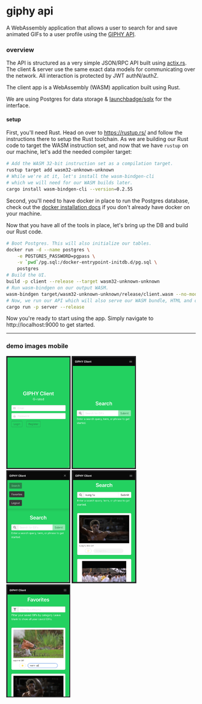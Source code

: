 giphy api
=========
A WebAssembly application that allows a user to search for and save animated GIFs to a user profile using the [GIPHY API](https://developers.giphy.com/docs/).

### overview
The API is structured as a very simple JSON/RPC API built using [actix.rs](https://actix.rs/). The client & server use the same exact data models for communicating over the network. All interaction is protected by JWT authN/authZ.

The client app is a WebAssembly (WASM) application built using Rust.

We are using Postgres for data storage & [launchbadge/sqlx](https://github.com/launchbadge/sqlx) for the interface.

#### setup
First, you'll need Rust. Head on over to https://rustup.rs/ and follow the instructions there to setup the Rust toolchain. As we are building our Rust code to target the WASM instruction set, and now that we have `rustup` on our machine, let's add the needed compiler target:

```bash
# Add the WASM 32-bit instruction set as a compilation target.
rustup target add wasm32-unknown-unknown
# While we're at it, let's install the wasm-bindgen-cli
# which we will need for our WASM builds later.
cargo install wasm-bindgen-cli --version=0.2.55
```

Second, you'll need to have docker in place to run the Postgres database, check out the [docker installation docs](https://docs.docker.com/get-docker/) if you don't already have docker on your machine.

Now that you have all of the tools in place, let's bring up the DB and build our Rust code.
```bash
# Boot Postgres. This will also initialize our tables.
docker run -d --name postgres \
    -e POSTGRES_PASSWORD=pgpass \
    -v `pwd`/pg.sql:/docker-entrypoint-initdb.d/pg.sql \
    postgres
# Build the UI.
build -p client --release --target wasm32-unknown-unknown
# Run wasm-bindgen on our output WASM.
wasm-bindgen target/wasm32-unknown-unknown/release/client.wasm --no-modules --out-dir ./static
# Now, we run our API which will also serve our WASM bundle, HTML and other assets.
cargo run -p server --release
```
Now you're ready to start using the app. Simply navigate to http://localhost:9000 to get started.

----

### demo images mobile
<p>
    <img height="300px" src=".demo-images/0-login.png"/>
    <img height="300px" src=".demo-images/1-search.png"/>
    <img height="300px" src=".demo-images/2-navbar.png"/>
    <img height="300px" src=".demo-images/3-search-results.png"/>
    <img height="300px" src=".demo-images/4-favorites-and-categorization.png"/>
</p>
